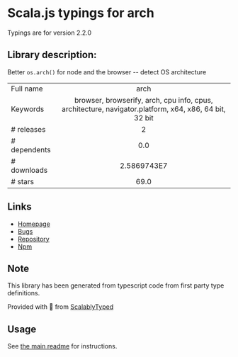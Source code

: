 
# Scala.js typings for arch

Typings are for version 2.2.0

## Library description:
Better `os.arch()` for node and the browser -- detect OS architecture

|                    |                 |
| ------------------ | :-------------: |
| Full name          | arch |
| Keywords           | browser, browserify, arch, cpu info, cpus, architecture, navigator.platform, x64, x86, 64 bit, 32 bit |
| # releases         | 2 |
| # dependents       | 0.0 |
| # downloads        | 2.5869743E7 |
| # stars            | 69.0 |

## Links
- [Homepage](https://github.com/feross/arch)
- [Bugs](https://github.com/feross/arch/issues)
- [Repository](https://github.com/feross/arch)
- [Npm](https://www.npmjs.com/package/arch)
    


## Note
This library has been generated from typescript code from first party type definitions.

Provided with :purple_heart: from [ScalablyTyped](https://github.com/oyvindberg/ScalablyTyped)

## Usage
See [the main readme](../../readme.md) for instructions.


